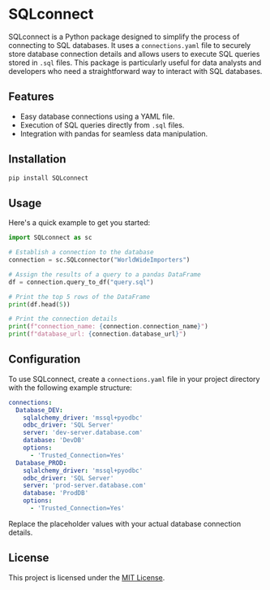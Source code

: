 # SQLconnect

SQLconnect is a Python package designed to simplify the process of connecting to SQL databases. It uses a `connections.yaml` file to securely store database connection details and allows users to execute SQL queries stored in `.sql` files. This package is particularly useful for data analysts and developers who need a straightforward way to interact with SQL databases.

## Features

- Easy database connections using a YAML file.
- Execution of SQL queries directly from `.sql` files.
- Integration with pandas for seamless data manipulation.

## Installation

```bash
pip install SQLconnect
```

## Usage

Here's a quick example to get you started:

```python
import SQLconnect as sc

# Establish a connection to the database
connection = sc.SQLconnector("WorldWideImporters")

# Assign the results of a query to a pandas DataFrame
df = connection.query_to_df("query.sql")

# Print the top 5 rows of the DataFrame
print(df.head(5))

# Print the connection details
print(f"connection_name: {connection.connection_name}")
print(f"database_url: {connection.database_url}")
```

## Configuration

To use SQLconnect, create a `connections.yaml` file in your project directory with the following example structure:

```yaml
connections:
  Database_DEV:
    sqlalchemy_driver: 'mssql+pyodbc'
    odbc_driver: 'SQL Server'
    server: 'dev-server.database.com'
    database: 'DevDB'
    options:
      - 'Trusted_Connection=Yes'
  Database_PROD:
    sqlalchemy_driver: 'mssql+pyodbc'
    odbc_driver: 'SQL Server'
    server: 'prod-server.database.com'
    database: 'ProdDB'
    options:
      - 'Trusted_Connection=Yes'
```

Replace the placeholder values with your actual database connection details.

## License

This project is licensed under the [MIT License](LICENCE).
